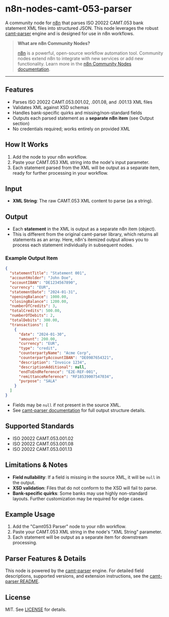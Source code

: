 # n8n-nodes-camt-053-parser

A community node for [n8n](https://n8n.io/) that parses ISO 20022 CAMT.053 bank statement XML files into structured JSON. This node leverages the robust [camt-parser](https://github.com/your-org/iso-20022-camt-053-parser) engine and is designed for use in n8n workflows.

> **What are n8n Community Nodes?**
>
> [n8n](https://n8n.io/) is a powerful, open-source workflow automation tool. Community nodes extend n8n to integrate with new services or add new functionality. Learn more in the [n8n Community Nodes documentation](https://docs.n8n.io/integrations/community-nodes/).

---

## Features

- Parses ISO 20022 CAMT.053.001.02, .001.08, and .001.13 XML files
- Validates XML against XSD schemas
- Handles bank-specific quirks and missing/non-standard fields
- Outputs each parsed statement as a **separate n8n item** (see Output section)
- No credentials required; works entirely on provided XML

## How It Works

1. Add the node to your n8n workflow.
2. Paste your CAMT.053 XML string into the node's input parameter.
3. Each statement parsed from the XML will be output as a separate item, ready for further processing in your workflow.

## Input

- **XML String**: The raw CAMT.053 XML content to parse (as a string).

## Output

- Each **statement** in the XML is output as a separate n8n item (object).
- This is different from the original camt-parser library, which returns all statements as an array. Here, n8n's itemized output allows you to process each statement individually in subsequent nodes.

### Example Output Item
```json
{
  "statementTitle": "Statement 001",
  "accountHolder": "John Doe",
  "accountIBAN": "DE1234567890",
  "currency": "EUR",
  "statementDate": "2024-01-31",
  "openingBalance": 1000.00,
  "closingBalance": 1200.00,
  "numberOfCredits": 3,
  "totalCredits": 500.00,
  "numberOfDebits": 2,
  "totalDebits": 300.00,
  "transactions": [
    {
      "date": "2024-01-30",
      "amount": 200.00,
      "currency": "EUR",
      "type": "credit",
      "counterpartyName": "Acme Corp",
      "counterpartyAccountIBAN": "DE0987654321",
      "description": "Invoice 1234",
      "descriptionAdditional": null,
      "endToEndReference": "E2E-REF-001",
      "remittanceReference": "RF18539007547034",
      "purpose": "SALA"
    }
  ]
}
```
- Fields may be `null` if not present in the source XML.
- See [camt-parser documentation](#parser-features--details) for full output structure details.

## Supported Standards

- ISO 20022 CAMT.053.001.02
- ISO 20022 CAMT.053.001.08
- ISO 20022 CAMT.053.001.13

## Limitations & Notes

- **Field nullability**: If a field is missing in the source XML, it will be `null` in the output.
- **XSD validation**: Files that do not conform to the XSD will fail to parse.
- **Bank-specific quirks**: Some banks may use highly non-standard layouts. Further customization may be required for edge cases.

## Example Usage

1. Add the "Camt053 Parser" node to your n8n workflow.
2. Paste your CAMT.053 XML string in the node's "XML String" parameter.
3. Each statement will be output as a separate item for downstream processing.

## Parser Features & Details

This node is powered by the [camt-parser](https://github.com/your-org/iso-20022-camt-053-parser) engine. For detailed field descriptions, supported versions, and extension instructions, see the [camt-parser README](https://github.com/your-org/iso-20022-camt-053-parser#readme).

## License

MIT. See [LICENSE](LICENSE) for details.
